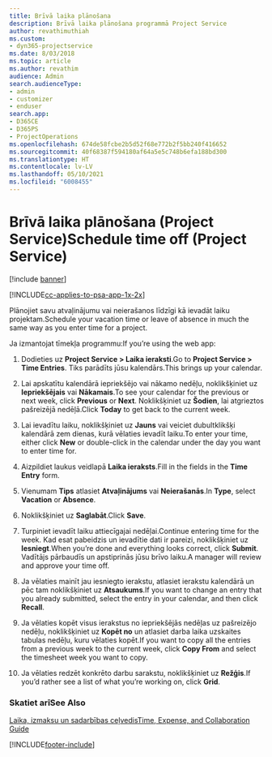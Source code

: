 ```yaml
---
title: Brīvā laika plānošana
description: Brīvā laika plānošana programmā Project Service
author: revathimuthiah
ms.custom:
- dyn365-projectservice
ms.date: 8/03/2018
ms.topic: article
ms.author: revathim
audience: Admin
search.audienceType:
- admin
- customizer
- enduser
search.app:
- D365CE
- D365PS
- ProjectOperations
ms.openlocfilehash: 674de58fcbe2b5d52f68e772b2f5bb240f416652
ms.sourcegitcommit: 40f68387f594180af64a5e5c748b6efa188bd300
ms.translationtype: HT
ms.contentlocale: lv-LV
ms.lasthandoff: 05/10/2021
ms.locfileid: "6008455"
---
```

# <a name="schedule-time-off-project-service"></a><span data-ttu-id="cf7f9-103">Brīvā laika plānošana (Project Service)</span><span class="sxs-lookup"><span data-stu-id="cf7f9-103">Schedule time off (Project Service)</span></span>

[!include [banner](../includes/psa-now-project-operations.md)]

[!INCLUDE[cc-applies-to-psa-app-1x-2x](../includes/cc-applies-to-psa-app-1x-2x.md)]

<span data-ttu-id="cf7f9-104">Plānojiet savu atvaļinājumu vai neierašanos līdzīgi kā ievadāt laiku projektam.</span><span class="sxs-lookup"><span data-stu-id="cf7f9-104">Schedule your vacation time or leave of absence in much the same way as you enter time for a project.</span></span>  
  
 <span data-ttu-id="cf7f9-105">Ja izmantojat tīmekļa programmu:</span><span class="sxs-lookup"><span data-stu-id="cf7f9-105">If you’re using the web app:</span></span>  
  
1.  <span data-ttu-id="cf7f9-106">Dodieties uz **Project Service > Laika ieraksti**.</span><span class="sxs-lookup"><span data-stu-id="cf7f9-106">Go to **Project Service > Time Entries**.</span></span> <span data-ttu-id="cf7f9-107">Tiks parādīts jūsu kalendārs.</span><span class="sxs-lookup"><span data-stu-id="cf7f9-107">This brings up your calendar.</span></span>  
  
2.  <span data-ttu-id="cf7f9-108">Lai apskatītu kalendārā iepriekšējo vai nākamo nedēļu, noklikšķiniet uz **Iepriekšējais** vai **Nākamais**.</span><span class="sxs-lookup"><span data-stu-id="cf7f9-108">To see your calendar for the previous or next week, click **Previous** or **Next**.</span></span> <span data-ttu-id="cf7f9-109">Noklikšķiniet uz **Šodien**, lai atgrieztos pašreizējā nedēļā.</span><span class="sxs-lookup"><span data-stu-id="cf7f9-109">Click **Today** to get back to the current week.</span></span>  
  
3.  <span data-ttu-id="cf7f9-110">Lai ievadītu laiku, noklikšķiniet uz **Jauns** vai veiciet dubultklikšķi kalendārā zem dienas, kurā vēlaties ievadīt laiku.</span><span class="sxs-lookup"><span data-stu-id="cf7f9-110">To enter your time, either click **New** or double-click in the calendar under the day you want to enter time for.</span></span>  
  
4.  <span data-ttu-id="cf7f9-111">Aizpildiet laukus veidlapā **Laika ieraksts**.</span><span class="sxs-lookup"><span data-stu-id="cf7f9-111">Fill in the fields in the **Time Entry** form.</span></span>  
  
5.  <span data-ttu-id="cf7f9-112">Vienumam **Tips** atlasiet **Atvaļinājums** vai **Neierašanās**.</span><span class="sxs-lookup"><span data-stu-id="cf7f9-112">In **Type**, select **Vacation** or **Absence**.</span></span>  
  
6.  <span data-ttu-id="cf7f9-113">Noklikšķiniet uz **Saglabāt**.</span><span class="sxs-lookup"><span data-stu-id="cf7f9-113">Click **Save**.</span></span>  
  
7.  <span data-ttu-id="cf7f9-114">Turpiniet ievadīt laiku attiecīgajai nedēļai.</span><span class="sxs-lookup"><span data-stu-id="cf7f9-114">Continue entering time for the week.</span></span> <span data-ttu-id="cf7f9-115">Kad esat pabeidzis un ievadītie dati ir pareizi, noklikšķiniet uz **Iesniegt**.</span><span class="sxs-lookup"><span data-stu-id="cf7f9-115">When you’re done and everything looks correct, click **Submit**.</span></span> <span data-ttu-id="cf7f9-116">Vadītājs pārbaudīs un apstiprinās jūsu brīvo laiku.</span><span class="sxs-lookup"><span data-stu-id="cf7f9-116">A manager will review and approve your time off.</span></span>  
  
8.  <span data-ttu-id="cf7f9-117">Ja vēlaties mainīt jau iesniegto ierakstu, atlasiet ierakstu kalendārā un pēc tam noklikšķiniet uz **Atsaukums**.</span><span class="sxs-lookup"><span data-stu-id="cf7f9-117">If you want to change an entry that you already submitted, select the entry in your calendar, and then click **Recall**.</span></span>  
  
9. <span data-ttu-id="cf7f9-118">Ja vēlaties kopēt visus ierakstus no iepriekšējās nedēļas uz pašreizējo nedēļu, noklikšķiniet uz **Kopēt no** un atlasiet darba laika uzskaites tabulas nedēļu, kuru vēlaties kopēt.</span><span class="sxs-lookup"><span data-stu-id="cf7f9-118">If you want to copy all the entries from a previous week to the current week, click **Copy From** and select the timesheet week you want to copy.</span></span>  
  
10. <span data-ttu-id="cf7f9-119">Ja vēlaties redzēt konkrēto darbu sarakstu, noklikšķiniet uz **Režģis**.</span><span class="sxs-lookup"><span data-stu-id="cf7f9-119">If you’d rather see a list of what you’re working on, click **Grid**.</span></span>  
  
### <a name="see-also"></a><span data-ttu-id="cf7f9-120">Skatiet arī</span><span class="sxs-lookup"><span data-stu-id="cf7f9-120">See Also</span></span>  
 [<span data-ttu-id="cf7f9-121">Laika, izmaksu un sadarbības ceļvedis</span><span class="sxs-lookup"><span data-stu-id="cf7f9-121">Time, Expense, and Collaboration Guide</span></span>](../psa/time-expense-collaboration-guide.md)


[!INCLUDE[footer-include](../includes/footer-banner.md)]
